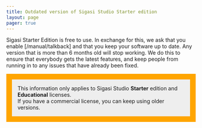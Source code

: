 ```yaml
---
title: Outdated version of Sigasi Studio Starter edition
layout: page 
pager: true
---
```


Sigasi Starter Edition is free to use. In exchange for this, we ask that you enable [/manual/talkback] and that you keep your software up to date.
Any version that is more than 6 months old will stop working. We do this to ensure that everybody gets the latest features, and keep people from running 
in to any issues that have already been fixed.

<p style="background-color: #eee;border: 15px;border-color: orange;border-style: solid;padding: 15px;">
This information only applies to Sigasi Studio <b>Starter</b> edition and <b>Educational</b> licenses.<br/>
If you have a commercial license, you can keep using older versions.
</p>

